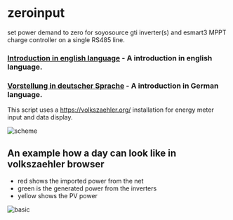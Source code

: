 # zeroinput
set power demand to zero
for soyosource gti inverter(s) and esmart3 MPPT charge controller on a single RS485 line.

### [Introduction in english language](about_en.md) - A introduction in english language.
### [Vorstellung in deutscher Sprache](about_de.md) - A introduction in German language.


This script uses a https://volkszaehler.org/ installation for energy meter input and data display.

![scheme](https://user-images.githubusercontent.com/110770475/185705907-b9e98c0f-1543-417c-aed6-432e5230b275.jpg)

##  An example how a day can look like in volkszaehler browser
- red shows the imported power from the net
- green is the generated power from the inverters
- yellow shows the PV power

![basic](https://user-images.githubusercontent.com/110770475/183761064-bd2632d8-4438-4288-b05c-e8126de78463.png)
